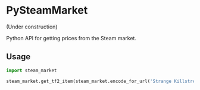 # PySteamMarket
(Under construction)

Python API for getting prices from the Steam market.

## Usage

```python
import steam_market

steam_market.get_tf2_item(steam_market.encode_for_url('Strange Killstreak Flame Thrower'))
```